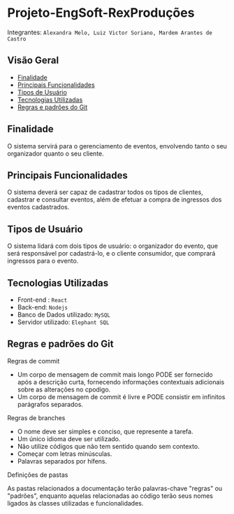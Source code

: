 # Projeto-EngSoft-RexProduções

Integrantes: `Alexandra Melo, Luiz Victor Soriano, Mardem Arantes de Castro`

## Visão Geral
- [Finalidade](#finalidade)
- [Principais Funcionalidades](#principais-funcionalidades)
- [Tipos de Usuário](#tipos-de-usuário)
- [Tecnologias Utilizadas](#tecnologias-utilizadas)
- [Regras e padrões do Git](#regras-e-padrões-do-Git)

## Finalidade

O sistema servirá para o gerenciamento de eventos, envolvendo tanto o seu organizador quanto o seu cliente.

## Principais Funcionalidades

O sistema deverá ser capaz de cadastrar todos os tipos de clientes, cadastrar e consultar eventos, além de efetuar a compra de ingressos dos eventos cadastrados.

## Tipos de Usuário

O sistema lidará com dois tipos de usuário: o organizador do evento, que será responsável por cadastrá-lo, e o cliente consumidor, que comprará ingressos para o evento.

## Tecnologias Utilizadas

- Front-end : `React`
- Back-end: `Nodejs`
- Banco de Dados utilizado: `MySQL`
- Servidor utilizado: `Elephant SQL`

## Regras e padrões do Git

Regras de commit 
- Um corpo de mensagem de commit mais longo PODE ser fornecido após a descrição curta, fornecendo informações contextuais adicionais sobre as alterações no cpodigo.
- Um corpo de mensagem de commit é livre e PODE consistir em infinitos parágrafos separados.

Regras de branches
- O nome deve ser simples e conciso, que represente a tarefa.
- Um único idioma deve ser utilizado.
- Não utilize códigos que não tem sentido quando sem contexto.
- Começar com letras minúsculas.
- Palavras separados por hífens.

Definições de pastas

As pastas relacionados a documentação terão palavras-chave "regras" ou "padrões", enquanto aquelas relacionadas ao código terão seus nomes ligados às classes utilizadas e funcionalidades.